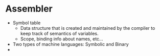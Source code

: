 # Assembler

- Symbol table
    - Data structure that is created and maintained by the compiler to keep track of semantics of variables.
    - Scope, binding info about names, etc...
- Two types of machine languages: Symbolic and Binary
- 